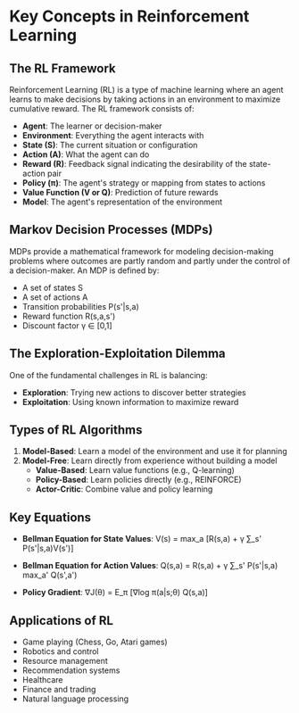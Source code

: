 # Key Concepts in Reinforcement Learning

## The RL Framework

Reinforcement Learning (RL) is a type of machine learning where an agent learns to make decisions by taking actions in an environment to maximize cumulative reward. The RL framework consists of:

- **Agent**: The learner or decision-maker
- **Environment**: Everything the agent interacts with
- **State (S)**: The current situation or configuration
- **Action (A)**: What the agent can do
- **Reward (R)**: Feedback signal indicating the desirability of the state-action pair
- **Policy (π)**: The agent's strategy or mapping from states to actions
- **Value Function (V or Q)**: Prediction of future rewards
- **Model**: The agent's representation of the environment

## Markov Decision Processes (MDPs)

MDPs provide a mathematical framework for modeling decision-making problems where outcomes are partly random and partly under the control of a decision-maker. An MDP is defined by:

- A set of states S
- A set of actions A
- Transition probabilities P(s'|s,a)
- Reward function R(s,a,s')
- Discount factor γ ∈ [0,1]

## The Exploration-Exploitation Dilemma

One of the fundamental challenges in RL is balancing:

- **Exploration**: Trying new actions to discover better strategies
- **Exploitation**: Using known information to maximize reward

## Types of RL Algorithms

1. **Model-Based**: Learn a model of the environment and use it for planning
2. **Model-Free**: Learn directly from experience without building a model
   - **Value-Based**: Learn value functions (e.g., Q-learning)
   - **Policy-Based**: Learn policies directly (e.g., REINFORCE)
   - **Actor-Critic**: Combine value and policy learning

## Key Equations

- **Bellman Equation for State Values**:
  V(s) = max_a [R(s,a) + γ ∑_s' P(s'|s,a)V(s')]

- **Bellman Equation for Action Values**:
  Q(s,a) = R(s,a) + γ ∑_s' P(s'|s,a) max_a' Q(s',a')

- **Policy Gradient**:
  ∇J(θ) = E_π [∇log π(a|s;θ) Q(s,a)]

## Applications of RL

- Game playing (Chess, Go, Atari games)
- Robotics and control
- Resource management
- Recommendation systems
- Healthcare
- Finance and trading
- Natural language processing 